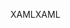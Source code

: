 <span data-ttu-id="121ea-101">XAML</span><span class="sxs-lookup"><span data-stu-id="121ea-101">XAML</span></span>